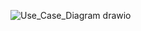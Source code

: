 ![Use_Case_Diagram drawio](https://github.com/user-attachments/assets/13c6d8e5-8d6e-4108-b437-799b4802b8ad)
